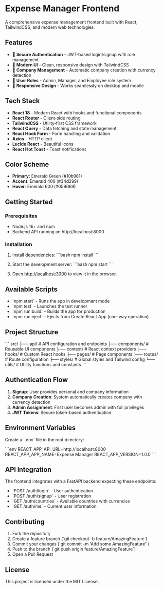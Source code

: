 # Expense Manager Frontend

A comprehensive expense management frontend built with React, TailwindCSS, and modern web technologies.

## Features

- 🔐 **Secure Authentication** - JWT-based login/signup with role management
- 🎨 **Modern UI** - Clean, responsive design with TailwindCSS
- 🏢 **Company Management** - Automatic company creation with currency detection
- 👥 **User Roles** - Admin, Manager, and Employee role system
- 📱 **Responsive Design** - Works seamlessly on desktop and mobile

## Tech Stack

- **React 18** - Modern React with hooks and functional components
- **React Router** - Client-side routing
- **TailwindCSS** - Utility-first CSS framework
- **React Query** - Data fetching and state management
- **React Hook Form** - Form handling and validation
- **Axios** - HTTP client
- **Lucide React** - Beautiful icons
- **React Hot Toast** - Toast notifications

## Color Scheme

- **Primary**: Emerald Green (#10b981)
- **Accent**: Emerald 400 (#34d399)
- **Hover**: Emerald 600 (#059669)

## Getting Started

### Prerequisites

- Node.js 16+ and npm
- Backend API running on http://localhost:8000

### Installation

1. Install dependencies:
   \`\`\`bash
   npm install
   \`\`\`

2. Start the development server:
   \`\`\`bash
   npm start
   \`\`\`

3. Open [http://localhost:3000](http://localhost:3000) to view it in the browser.

## Available Scripts

- \`npm start\` - Runs the app in development mode
- \`npm test\` - Launches the test runner
- \`npm run build\` - Builds the app for production
- \`npm run eject\` - Ejects from Create React App (one-way operation)

## Project Structure

\`\`\`
src/
├── api/           # API configuration and endpoints
├── components/    # Reusable UI components
├── context/       # React context providers
├── hooks/         # Custom React hooks
├── pages/         # Page components
├── routes/        # Route configuration
├── styles/        # Global styles and Tailwind config
└── utils/         # Utility functions and constants
\`\`\`

## Authentication Flow

1. **Signup**: User provides personal and company information
2. **Company Creation**: System automatically creates company with currency detection
3. **Admin Assignment**: First user becomes admin with full privileges
4. **JWT Tokens**: Secure token-based authentication

## Environment Variables

Create a \`.env\` file in the root directory:

\`\`\`env
REACT_APP_API_URL=http://localhost:8000
REACT_APP_APP_NAME=Expense Manager
REACT_APP_VERSION=1.0.0
\`\`\`

## API Integration

The frontend integrates with a FastAPI backend expecting these endpoints:

- \`POST /auth/login\` - User authentication
- \`POST /auth/signup\` - User registration
- \`GET /auth/countries\` - Available countries with currencies
- \`GET /auth/me\` - Current user information

## Contributing

1. Fork the repository
2. Create a feature branch (\`git checkout -b feature/AmazingFeature\`)
3. Commit your changes (\`git commit -m 'Add some AmazingFeature'\`)
4. Push to the branch (\`git push origin feature/AmazingFeature\`)
5. Open a Pull Request

## License

This project is licensed under the MIT License.